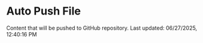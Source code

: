# Auto Push File

Content that will be pushed to GitHub repository.
Last updated: 06/27/2025, 12:40:16 PM